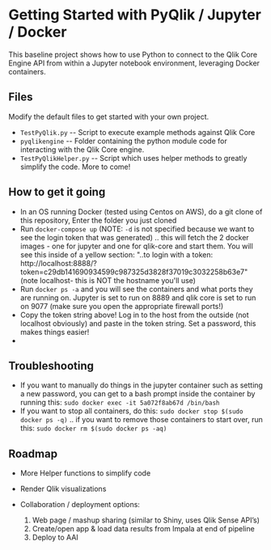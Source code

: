 # Getting Started with PyQlik / Jupyter / Docker

This baseline project shows how to use Python to connect to the Qlik Core Engine API from within a Jupyter notebook environment, leveraging Docker containers.

## Files

Modify the default files to get started with your own project.

* `TestPyQlik.py` -- Script to execute example methods against Qlik Core
* `pyqlikengine` -- Folder containing the python module code for interacting with the Qlik Core engine. 
* `TestPyQlikHelper.py` -- Script which uses helper methods to greatly simplify the code. More to come!

## How to get it going

* In an OS running Docker (tested using Centos on AWS), do a git clone of this repository, Enter the folder you just cloned
* Run `docker-compose up` (NOTE: `-d` is not specified because we want to see the login token that was generated) .. this will fetch the 2 docker images - one for jupyter and one for qlik-core and start them. You will see this inside of a yellow section: "..to login with a token: http://localhost:8888/?token=c29db141690934599c987325d3828f37019c3032258b63e7" (note localhost- this is NOT the hostname you'll use)
* Run `docker ps -a` and you will see the containers and what ports they are running on. Jupyter is set to run on 8889 and qlik core is set to run on 9077 (make sure you open the appropriate firewall ports!)
* Copy the token string above! Log in to the host from the outside (not localhost obviously) and paste in the token string. Set a password, this makes things easier!
* 

## Troubleshooting
* If you want to manually do things in the jupyter container such as setting a new password, you can get to a bash prompt inside the container by running this: `sudo docker exec -it 5a072f8ab67d /bin/bash`
* If you want to stop all containers, do this: `sudo docker stop $(sudo docker ps -q)` .. if you want to remove those containers to start over, run this: `sudo docker rm $(sudo docker ps -aq)`

## Roadmap

* More Helper functions to simplify code

* Render Qlik visualizations

* Collaboration / deployment options:

    1. Web page / mashup sharing (similar to Shiny, uses Qlik Sense API’s)
    2. Create/open app & load data results from Impala at end of pipeline
    3. Deploy to AAI

